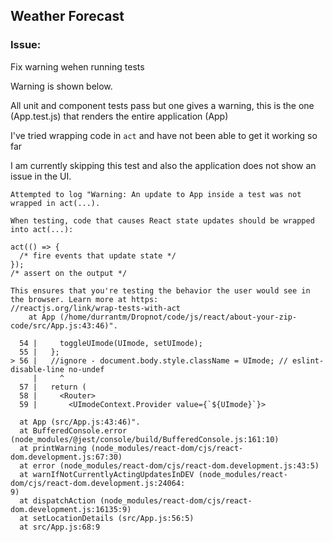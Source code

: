 ##  Weather Forecast

### Issue: 

Fix warning wehen running tests

Warning is shown below.

All unit and component tests pass but one gives a warning, this is the one (App.test.js) that renders the entire application (App)

I've tried wrapping code in `act` and have not been able to get it working so far

I am currently skipping this test and also the application does not show an issue in the UI.


    Attempted to log "Warning: An update to App inside a test was not wrapped in act(...).               
                                                                                                         
    When testing, code that causes React state updates should be wrapped into act(...):                  
                                                                                                         
    act(() => {                                                                                          
      /* fire events that update state */                                                                
    });                                                                                                  
    /* assert on the output */                                                                           
                                                                                                         
    This ensures that you're testing the behavior the user would see in the browser. Learn more at https:
    //reactjs.org/link/wrap-tests-with-act                                                                   
        at App (/home/durrantm/Dropnot/code/js/react/about-your-zip-code/src/App.js:43:46)".             
                                                                                                         
      54 |     toggleUImode(UImode, setUImode);                                                          
      55 |   };                                                                                          
    > 56 |   //ignore - document.body.style.className = UImode; // eslint-disable-line no-undef          
         |     ^                                                                                         
      57 |   return (                                                                                    
      58 |     <Router>                                                                                  
      59 |       <UImodeContext.Provider value={`${UImode}`}>                                            
                                                                                                         
      at App (src/App.js:43:46)".                                                                        
      at BufferedConsole.error (node_modules/@jest/console/build/BufferedConsole.js:161:10)              
      at printWarning (node_modules/react-dom/cjs/react-dom.development.js:67:30)                        
      at error (node_modules/react-dom/cjs/react-dom.development.js:43:5)                                
      at warnIfNotCurrentlyActingUpdatesInDEV (node_modules/react-dom/cjs/react-dom.development.js:24064:
    9)                                                                                                       
      at dispatchAction (node_modules/react-dom/cjs/react-dom.development.js:16135:9)                    
      at setLocationDetails (src/App.js:56:5)                                                            
      at src/App.js:68:9                           

